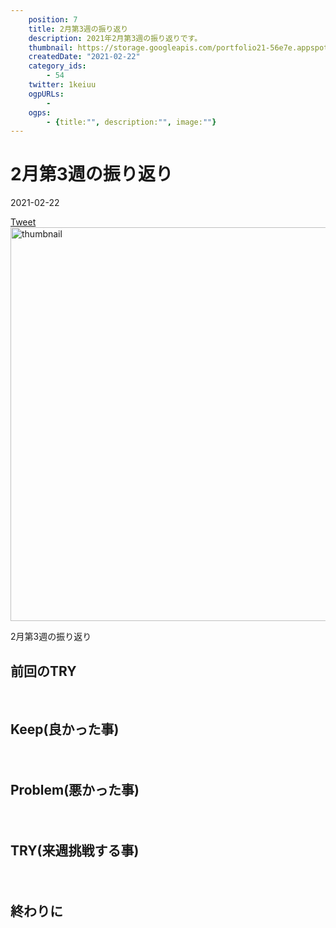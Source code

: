 ```yaml
---
    position: 7
    title: 2月第3週の振り返り
    description: 2021年2月第3週の振り返りです。
    thumbnail: https://storage.googleapis.com/portfolio21-56e7e.appspot.com/ogp/files/article-7.png?authuser=1
    createdDate: "2021-02-22"
    category_ids: 
        - 54
    twitter: 1keiuu
    ogpURLs: 
        - 
    ogps: 
        - {title:"", description:"", image:""}
---
```

<!-- ogpURLsとindexを合わせる
<ogp-card :ogpindex="0" :ogps="ogps"></ogp-card> -->

# 2月第3週の振り返り

<div class="info">
    <div class="info__inner">
        <categorychips :chips="categories"></categorychips>
        <div class="created-date">
            <Icon iconName="calendar"></Icon>
            <p>2021-02-22</p>
        </div>
    </div>
    <div class="reading-time --sp">
        <Icon  iconName="clock"></Icon>
        <p id="readingTimeSp"></p>
    </div>
        <div class="sns-link__group">
        <a href="https://twitter.com/share?ref_src=twsrc%5Etfw" class="twitter-share-button" data-size="large" data-via="1keiuu" data-related="" data-show-count="false">Tweet</a><script defer src="https://platform.twitter.com/widgets.js" charset="utf-8"></script>
    </div>
</div>
<div class="thumbnail__wrapper">
    <img  width="1200px" height="630px" src="https://storage.googleapis.com/portfolio21-56e7e.appspot.com/ogp/files/article-7.png?authuser=1" class="thumbnail" alt="thumbnail" >
</div>

2月第3週の振り返り  

## 前回のTRY

<br/>

## Keep(良かった事)
　
<br/>  

## Problem(悪かった事)
　
<br/>  

## TRY(来週挑戦する事)
　
<br/>  

## 終わりに